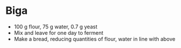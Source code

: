 # Biga

- 100 g flour, 75 g water, 0.7 g yeast
- Mix and leave for one day to ferment
- Make a bread, reducing quantities of flour, water in line with above
